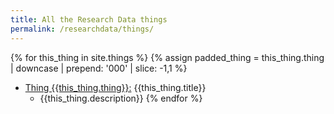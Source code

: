 ```yaml
---
title: All the Research Data things
permalink: /researchdata/things/
---
```


{% for this_thing in site.things %}
  {% assign padded_thing = this_thing.thing | downcase | prepend: '000' | slice: -1,1 %}
- [Thing {{this_thing.thing}}:]({{site.baseurl}}/researchdata/thing-{{padded_thing}}) {{this_thing.title}}
  - {{this_thing.description}}
{% endfor %}
